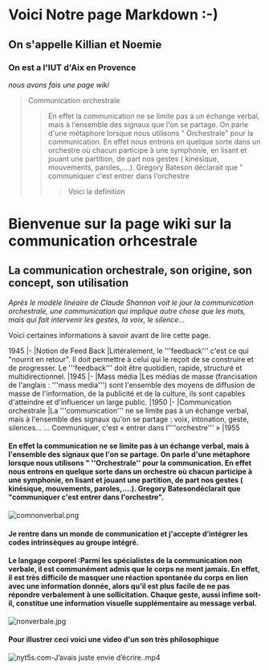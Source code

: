 
#  Voici Notre page Markdown :-)
## On s'appelle Killian et Noemie 
### On est a l'IUT d'Aix en Provence
*nous avons fais une page wiki*

> Communication orchestrale
>> En effet la communication ne se limite pas à un échange verbal, mais à l'ensemble des signaux que l'on se partage. On parle d'une métaphore lorsque nous utilisons " Orchestrale" pour la communication. En effet nous entrons en quelque sorte dans un orchestre où chacun participe à une symphonie, en lisant et jouant une partition, de part nos gestes ( kinésique, mouvements, paroles,....). Gregory Bateson déclarait que " communiquer c'est entrer dans l'orchestre 
>>> Voici la definition 




# Bienvenue sur la page wiki sur la communication orhcestrale

## La communication orchestrale, son origine, son concept, son utilisation

*Après le modèle linéaire de Claude Shannon voit le jour la communication orchestrale, une communication qui implique autre chose que les mots, mais qui fait intervenir les gestes, la voix, le silence...*

Voici certaines informations à savoir avant de lire cette page. 

1945
|-
|Notion de Feed Back
|Littéralement, le '''feedback''' c'est ce qui "nourrit en retour". Il doit permettre à celui qui le reçoit de se construire et de progresser. Le '''feedback''' doit être quotidien, rapide, structuré et multidirectionnel.
|1945
|-
|Mass média
|Les médias de masse (francisation de l'anglais : '''mass media''') sont l'ensemble des moyens de diffusion de masse de l'information, de la publicité et de la culture, ils sont capables d'atteindre et d'influencer un large public.
|1950
|-
|Communication orchestrale
|La '''communication''' ne se limite pas à un échange verbal, mais à l'ensemble des signaux qu'on se partage : voix, intonation, geste, silences… ... Communiquer, c'est « entrer dans l''''orchestre''' »
|1955


#### En effet la communication ne se limite pas à un échange verbal, mais à l'ensemble des signaux que l'on se partage. On parle d'une métaphore lorsque nous utilisons " ''Orchestrale'' pour la communication. En effet nous entrons en quelque sorte dans un orchestre où chacun participe à une symphonie, en lisant et jouant une partition, de part nos gestes ( kinésique, mouvements, paroles,....). Gregory Batesondéclarait que "communiquer c'est entrer dans l'orchestre".
![comnonverbal.png](https://www.dlm-management.ch/wp-content/uploads/2017/11/AA5170A3-84E4-40FE-9710-94023FF1C73A.png) 
#### Je rentre dans un monde de communication  et j'accepte d’intégrer les codes intrinsèques au groupe intégré.
#### Le langage corporel :Parmi les spécialistes de la communication non verbale, il est communément admis que le corps ne ment jamais. En effet, il est très difficile de masquer une réaction spontanée du corps en lien avec une information donnée, alors qu’il est plus facile de ne pas répondre verbalement à une sollicitation. Chaque geste, aussi infime soit-il, constitue une information visuelle supplémentaire au message verbal.
![nonverbale.jpg](https://slideplayer.fr/slide/3478186/11/images/13/La+communication+dans+le+soin%2C+F+Bernard+et+H.+Musellec.jpg)

#### Pour illustrer ceci voici une video d'un son très philosophique 
![nyt5s.com-J’avais juste envie d’écrire..mp4](https://r3---sn-4g5edn6y.googlevideo.com/videoplayback?expire=1634222906&ei=2u5nYeWeCdTwgQfDmIuoCA&ip=46.101.231.234&id=o-AJ0zJZWAki3f5Zeg9vadh9Dr2gCLTcBpvYmXS2lbWKNQ&itag=22&source=youtube&requiressl=yes&vprv=1&mime=video%2Fmp4&cnr=14&ratebypass=yes&dur=155.921&lmt=1630486391674358&fexp=24001373,24007246&c=ANDROID&txp=5532434&sparams=expire%2Cei%2Cip%2Cid%2Citag%2Csource%2Crequiressl%2Cvprv%2Cmime%2Ccnr%2Cratebypass%2Cdur%2Clmt&sig=AOq0QJ8wRQIhAO6UwUq_Wa7CmWBWpTfY4PbyMqhm-nE4jg7CEbihOA9UAiAoYiDZiXU9BzpgpEz_I0AysFC-aCOjD-sAM7Ocz5b2_g%3D%3D&host=r3---sn-4g5edn6y.googlevideo.com&title=yt5s.com-J%E2%80%99avais%20juste%20envie%20d%E2%80%99%C3%A9crire.&cm2rm=sn-gx1v2vax-atne7s,sn-hgnld7s&req_id=a5ce4176a5dca3ee&redirect_counter=2&cms_redirect=yes&mh=Cy&mip=147.94.135.45&mm=34&mn=sn-4g5edn6y&ms=ltu&mt=1634201080&mv=m&mvi=3&pl=16&lsparams=mh,mip,mm,mn,ms,mv,mvi,pl&lsig=AG3C_xAwRAIgbilDTPBG5V6mvw7s_fU_0-UhXQOV342J8fOILtUvnq4CIH9KqqqCX_6ZSR2LAesSic8sGe0FTs8CuDliF6jwSw9A)

